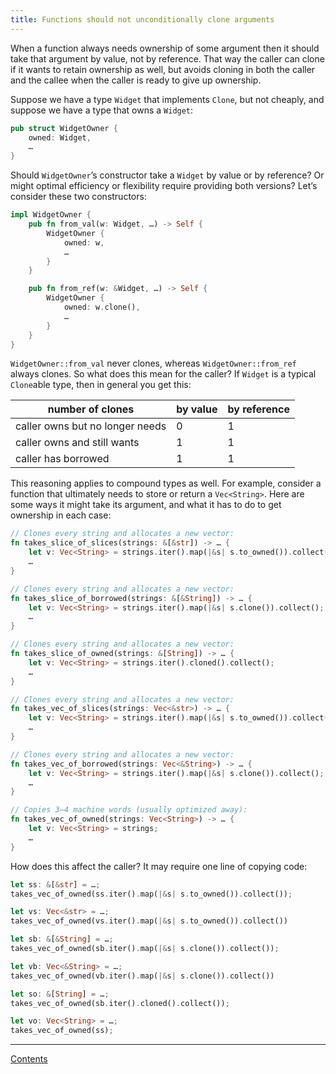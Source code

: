 ```yaml
---
title: Functions should not unconditionally clone arguments
---
```


When a function always needs ownership of some argument then it should take that argument by value, not by reference. That way the caller can clone if it wants to retain ownership as well, but avoids cloning in both the caller and the callee when the caller is ready to give up ownership.

Suppose we have a type `Widget` that implements `Clone`, but not cheaply, and suppose we have a type that owns a `Widget`:

```rust
pub struct WidgetOwner {
    owned: Widget,
    …
}
```

Should `WidgetOwner`’s constructor take a `Widget` by value or by reference? Or might optimal efficiency or flexibility require providing both versions? Let’s consider these two constructors:

```rust
impl WidgetOwner {
    pub fn from_val(w: Widget, …) -> Self {
        WidgetOwner {
            owned: w,
            …
        }
    }

    pub fn from_ref(w: &Widget, …) -> Self {
        WidgetOwner {
            owned: w.clone(),
            …
        }
    }
}
```

`WidgetOwner::from_val` never clones, whereas `WidgetOwner::from_ref` always clones. So what does this mean for the caller? If `Widget` is a typical `Clone`able type, then in general you get this:

| number of clones                | by value | by reference |
| ------------------------------- | -------- | ------------ |
| caller owns but no longer needs | 0        | 1            |
| caller owns and still wants     | 1        | 1            |
| caller has borrowed             | 1        | 1            |

This reasoning applies to compound types as well. For example, consider a function that ultimately needs to store or return a `Vec<String>`. Here are some ways it might take its argument, and what it has to do to get ownership in each case:

```rust
// Clones every string and allocates a new vector:
fn takes_slice_of_slices(strings: &[&str]) -> … {
    let v: Vec<String> = strings.iter().map(|&s| s.to_owned()).collect();
    …
}

// Clones every string and allocates a new vector:
fn takes_slice_of_borrowed(strings: &[&String]) -> … {
    let v: Vec<String> = strings.iter().map(|&s| s.clone()).collect();
    …
}

// Clones every string and allocates a new vector:
fn takes_slice_of_owned(strings: &[String]) -> … {
    let v: Vec<String> = strings.iter().cloned().collect();
    …
}

// Clones every string and allocates a new vector:
fn takes_vec_of_slices(strings: Vec<&str>) -> … {
    let v: Vec<String> = strings.iter().map(|&s| s.to_owned()).collect();
    …
}

// Clones every string and allocates a new vector:
fn takes_vec_of_borrowed(strings: Vec<&String>) -> … {
    let v: Vec<String> = strings.iter().map(|&s| s.clone()).collect();
    …
}

// Copies 3–4 machine words (usually optimized away):
fn takes_vec_of_owned(strings: Vec<String>) -> … {
    let v: Vec<String> = strings;
    …
}
```

How does this affect the caller? It may require one line of copying code:

```rust
let ss: &[&str] = …;
takes_vec_of_owned(ss.iter().map(|&s| s.to_owned()).collect());

let vs: Vec<&str> = …;
takes_vec_of_owned(vs.iter().map(|&s| s.to_owned()).collect())

let sb: &[&String] = …;
takes_vec_of_owned(sb.iter().map(|&s| s.clone()).collect());

let vb: Vec<&String> = …;
takes_vec_of_owned(vb.iter().map(|&s| s.clone()).collect())

let so: &[String] = …;
takes_vec_of_owned(sb.iter().cloned().collect());

let vo: Vec<String> = …;
takes_vec_of_owned(ss);
```


----

[Contents](index.html)
